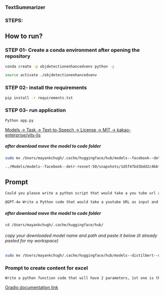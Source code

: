 ### TextSummarizer

### STEPS:
## How to run? 
### STEP 01- Create a conda environment after opening the repository
```bash
conda create -p objdetectionenhancedvenv python -y
```

```bash
source activate ./objdetectionenhancedvenv
```

### STEP 02- install the requirements
```bash
pip install -r requirements.txt
```

### STEP 03- run application
```bash
Python app.py
```

[Models -> Task -> Text-to-Speech -> License -> MIT -> kakao-enterprise/vits-ljs ](https://huggingface.co/kakao-enterprise/vits-ljs)

##### after download move the model to code folder
```bash 
sudo mv /Users/mayankchugh/.cache/huggingface/hub/models--facebook--detr-resnet-50 /Users/mayankchugh/gitRepos/mayankchugh.learning/HuggingFace-ML-GenerativeAI-Gradio-Streamlit-Apps/Models
```
```bash
../Models/models--facebook--detr-resnet-50/snapshots/1d5f47bd3bdd2c4bbfa585418ffe6da5028b4c0b
```
## Prompt
```bash
Could you please write a python script that would take a you tube url as input and give the transcript of that video as output
```
```bash
@GPT-4o Write a Python code that would take a youtube URL as input and give the video transcript as output. also include gradio UI and use hugging face model "sshleifer/distilbart-cnn-12-6"
```

##### after download move the model to code folder
```
cd /Users/mayankchugh/.cache/huggingface/hub/
```
###### copy your downloaded model name and path and paste it below (it already pasted for my workspace)
```bash 
sudo mv /Users/mayankchugh/.cache/huggingface/hub/models--distilbert--distilbert-base-uncased-finetuned-sst-2-english /Users/mayankchugh/gitRepos/mayankchugh.learning/HuggingFace-ML-GenerativeAI-Gradio-Streamlit-Apps/Models/models--distilbert--distilbert-base-uncased-finetuned-sst-2-english
```


### Prompt to create content for excel
```bash
Write a python function code that will have 2 parameters, 1st one is the PIL image and second one is the object that contains the result. I have reveived from object detector model ([{'score': 0.7236634492874146, 'label': 'cat', 'box': {'xmin': 207, 'ymin': 229, 'xmax': 295, 'ymax': 344}}, {'score': 0.9842180013656616, 'label': 'cat', 'box': {'xmin': 208, 'ymin': 192, 'xmax': 296, 'ymax': 343}}, {'score': 0.99882572889328, 'label': 'dog', 'box': {'xmin': 314, 'ymin': 156, 'xmax': 462, 'ymax': 350}}]). the output should be the PIL image with all the objected highlighted with boundry.
```


[Gradio documentation link](https://www.gradio.app/docs/gradio/file)